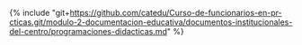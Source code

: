 {% include "git+https://github.com/catedu/Curso-de-funcionarios-en-pr-cticas.git/modulo-2-documentacion-educativa/documentos-institucionales-del-centro/programaciones-didacticas.md" %}